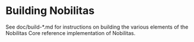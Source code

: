 Building Nobilitas
================

See doc/build-*.md for instructions on building the various
elements of the Nobilitas Core reference implementation of Nobilitas.
